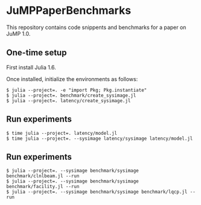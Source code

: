 # JuMPPaperBenchmarks

This repository contains code snippents and benchmarks for a paper on JuMP 1.0.

## One-time setup

First install Julia 1.6.

Once installed, initialize the environments as follows:
```
$ julia --project=. -e "import Pkg; Pkg.instantiate"
$ julia --project=. benchmark/create_sysimage.jl
$ julia --project=. latency/create_sysimage.jl
```

## Run experiments

```
$ time julia --project=. latency/model.jl
$ time julia --project=. --sysimage latency/sysimage latency/model.jl
```

## Run experiments

```
$ julia --project=. --sysimage benchmark/sysimage benchmark/clnlbeam.jl --run
$ julia --project=. --sysimage benchmark/sysimage benchmark/facility.jl --run
$ julia --project=. --sysimage benchmark/sysimage benchmark/lqcp.jl --run
```

